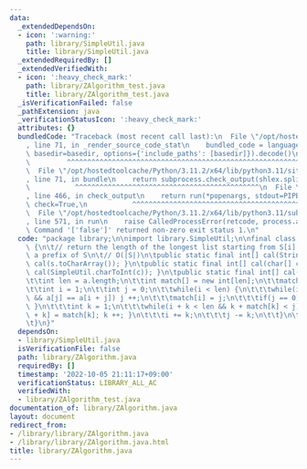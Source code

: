 ```yaml
---
data:
  _extendedDependsOn:
  - icon: ':warning:'
    path: library/SimpleUtil.java
    title: library/SimpleUtil.java
  _extendedRequiredBy: []
  _extendedVerifiedWith:
  - icon: ':heavy_check_mark:'
    path: library/ZAlgorithm_test.java
    title: library/ZAlgorithm_test.java
  _isVerificationFailed: false
  _pathExtension: java
  _verificationStatusIcon: ':heavy_check_mark:'
  attributes: {}
  bundledCode: "Traceback (most recent call last):\n  File \"/opt/hostedtoolcache/Python/3.11.2/x64/lib/python3.11/site-packages/onlinejudge_verify/documentation/build.py\"\
    , line 71, in _render_source_code_stat\n    bundled_code = language.bundle(stat.path,\
    \ basedir=basedir, options={'include_paths': [basedir]}).decode()\n          \
    \         ^^^^^^^^^^^^^^^^^^^^^^^^^^^^^^^^^^^^^^^^^^^^^^^^^^^^^^^^^^^^^^^^^^^^^^^^^^^^^^^^^\n\
    \  File \"/opt/hostedtoolcache/Python/3.11.2/x64/lib/python3.11/site-packages/onlinejudge_verify/languages/user_defined.py\"\
    , line 71, in bundle\n    return subprocess.check_output(shlex.split(command))\n\
    \           ^^^^^^^^^^^^^^^^^^^^^^^^^^^^^^^^^^^^^^^^^^^^^\n  File \"/opt/hostedtoolcache/Python/3.11.2/x64/lib/python3.11/subprocess.py\"\
    , line 466, in check_output\n    return run(*popenargs, stdout=PIPE, timeout=timeout,\
    \ check=True,\n           ^^^^^^^^^^^^^^^^^^^^^^^^^^^^^^^^^^^^^^^^^^^^^^^^^^^^^^^^^\n\
    \  File \"/opt/hostedtoolcache/Python/3.11.2/x64/lib/python3.11/subprocess.py\"\
    , line 571, in run\n    raise CalledProcessError(retcode, process.args,\nsubprocess.CalledProcessError:\
    \ Command '['false']' returned non-zero exit status 1.\n"
  code: "package library;\n\nimport library.SimpleUtil;\n\nfinal class ZAlgorithm\
    \ {\n\t// return the length of the longest list starting from S[i] which is also\
    \ a prefix of S\n\t// O(|S|)\n\tpublic static final int[] cal(String s) { return\
    \ cal(s.toCharArray()); }\n\tpublic static final int[] cal(char[] c) { return\
    \ cal(SimpleUtil.charToInt(c)); }\n\tpublic static final int[] cal(int[] a) {\n\
    \t\tint len = a.length;\n\t\tint match[] = new int[len];\n\t\tmatch[0] = len;\n\
    \t\tint i = 1;\n\t\tint j = 0;\n\t\twhile(i < len) {\n\t\t\twhile(i + j < len\
    \ && a[j] == a[i + j]) j ++;\n\t\t\tmatch[i] = j;\n\t\t\tif(j == 0) { i ++; continue;\
    \ }\n\t\t\tint k = 1;\n\t\t\twhile(i + k < len && k + match[k] < j) { match[i\
    \ + k] = match[k]; k ++; }\n\t\t\ti += k;\n\t\t\tj -= k;\n\t\t}\n\t\treturn match;\n\
    \t}\n}"
  dependsOn:
  - library/SimpleUtil.java
  isVerificationFile: false
  path: library/ZAlgorithm.java
  requiredBy: []
  timestamp: '2022-10-05 21:11:17+09:00'
  verificationStatus: LIBRARY_ALL_AC
  verifiedWith:
  - library/ZAlgorithm_test.java
documentation_of: library/ZAlgorithm.java
layout: document
redirect_from:
- /library/library/ZAlgorithm.java
- /library/library/ZAlgorithm.java.html
title: library/ZAlgorithm.java
---
```

